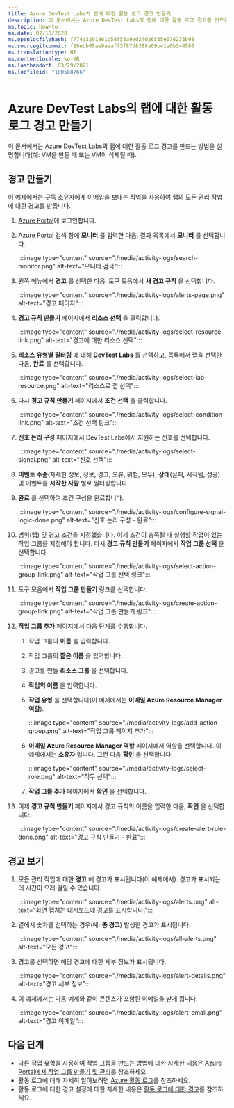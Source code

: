 ```yaml
---
title: Azure DevTest Labs의 랩에 대한 활동 로그 경고 만들기
description: 이 문서에서는 Azure DevTest Labs의 랩에 대한 활동 로그 경고를 만드는 단계를 제공합니다.
ms.topic: how-to
ms.date: 07/10/2020
ms.openlocfilehash: f774e3291961c58f55a9ed24026535e076235b98
ms.sourcegitcommit: f28ebb95ae9aaaff3f87d8388a09b41e0b3445b5
ms.translationtype: HT
ms.contentlocale: ko-KR
ms.lasthandoff: 03/29/2021
ms.locfileid: "100588766"
---
```

# <a name="create-activity-log-alerts-for-labs-in-azure-devtest-labs"></a>Azure DevTest Labs의 랩에 대한 활동 로그 경고 만들기
이 문서에서는 Azure DevTest Labs의 랩에 대한 활동 로그 경고를 만드는 방법을 설명합니다(예: VM을 만들 때 또는 VM이 삭제될 때).

## <a name="create-alerts"></a>경고 만들기
이 예제에서는 구독 소유자에게 이메일을 보내는 작업을 사용하여 랩의 모든 관리 작업에 대한 경고를 만듭니다. 

1. [Azure Portal](https://portal.azure.com)에 로그인합니다.
1. Azure Portal 검색 창에 **모니터** 를 입력한 다음, 결과 목록에서 **모니터** 를 선택합니다. 

    :::image type="content" source="./media/activity-logs/search-monitor.png" alt-text="모니터 검색":::        
1. 왼쪽 메뉴에서 **경고** 를 선택한 다음, 도구 모음에서 **새 경고 규칙** 을 선택합니다. 

    :::image type="content" source="./media/activity-logs/alerts-page.png" alt-text="경고 페이지":::    
1. **경고 규칙 만들기** 페이지에서 **리소스 선택** 을 클릭합니다. 

    :::image type="content" source="./media/activity-logs/select-resource-link.png" alt-text="경고에 대한 리소스 선택":::        
1. **리소스 유형별 필터링** 에 대해 **DevTest Labs** 를 선택하고, 목록에서 랩을 선택한 다음, **완료** 를 선택합니다.

    :::image type="content" source="./media/activity-logs/select-lab-resource.png" alt-text="리소스로 랩 선택":::
1. 다시 **경고 규칙 만들기** 페이지에서 **조건 선택** 을 클릭합니다. 

    :::image type="content" source="./media/activity-logs/select-condition-link.png" alt-text="조건 선택 링크":::    
1. **신호 논리 구성** 페이지에서 DevTest Labs에서 지원하는 신호를 선택합니다. 

    :::image type="content" source="./media/activity-logs/select-signal.png" alt-text="신호 선택":::
1. **이벤트 수준**(자세한 정보, 정보, 경고, 오류, 위험, 모두), **상태**(실패, 시작됨, 성공) 및 이벤트를 **시작한 사람** 별로 필터링합니다. 
1. **완료** 를 선택하여 조건 구성을 완료합니다. 

    :::image type="content" source="./media/activity-logs/configure-signal-logic-done.png" alt-text="신호 논리 구성 - 완료":::
1. 범위(랩) 및 경고 조건을 지정했습니다. 이제 조건이 충족될 때 실행할 작업이 있는 작업 그룹을 지정해야 합니다. 다시 **경고 규칙 만들기** 페이지에서 **작업 그룹 선택** 을 선택합니다. 

    :::image type="content" source="./media/activity-logs/select-action-group-link.png" alt-text="작업 그룹 선택 링크":::
1. 도구 모음에서 **작업 그룹 만들기** 링크를 선택합니다. 

    :::image type="content" source="./media/activity-logs/create-action-group-link.png" alt-text="작업 그룹 만들기 링크":::
1. **작업 그룹 추가** 페이지에서 다음 단계를 수행합니다.
    1. 작업 그룹의 **이름** 을 입력합니다.
    1. 작업 그룹의 **짧은 이름** 을 입력합니다. 
    1. 경고를 만들 **리소스 그룹** 을 선택합니다. 
    1. **작업의 이름** 을 입력합니다. 
    1. **작업 유형** 을 선택합니다(이 예제에서는 **이메일 Azure Resource Manager 역할**). 

        :::image type="content" source="./media/activity-logs/add-action-group.png" alt-text="작업 그룹 페이지 추가":::
    1. **이메일 Azure Resource Manager 역할** 페이지에서 역할을 선택합니다. 이 예제에서는 **소유자** 입니다. 그런 다음 **확인** 을 선택합니다. 

        :::image type="content" source="./media/activity-logs/select-role.png" alt-text="직무 선택":::            
    1. **작업 그룹 추가** 페이지에서 **확인** 을 선택합니다. 
1. 이제 **경고 규칙 만들기** 페이지에서 경고 규칙의 이름을 입력한 다음, **확인** 을 선택합니다. 

    :::image type="content" source="./media/activity-logs/create-alert-rule-done.png" alt-text="경고 규칙 만들기 - 완료":::

## <a name="view-alerts"></a>경고 보기 
1. 모든 관리 작업에 대한 **경고** 에 경고가 표시됩니다(이 예제에서). 경고가 표시되는 데 시간이 오래 걸릴 수 있습니다. 

    :::image type="content" source="./media/activity-logs/alerts.png" alt-text="화면 캡처는 대시보드에 경고를 표시합니다.":::
1. 열에서 숫자를 선택하는 경우(예: **총 경고**) 발생한 경고가 표시됩니다. 

    :::image type="content" source="./media/activity-logs/all-alerts.png" alt-text="모든 경고":::
1. 경고를 선택하면 해당 경고에 대한 세부 정보가 표시됩니다. 

    :::image type="content" source="./media/activity-logs/alert-details.png" alt-text="경고 세부 정보":::
1. 이 예제에서는 다음 예제와 같이 콘텐츠가 포함된 이메일을 받게 됩니다. 

    :::image type="content" source="./media/activity-logs/alert-email.png" alt-text="경고 이메일":::

## <a name="next-steps"></a>다음 단계
- 다른 작업 유형을 사용하여 작업 그룹을 만드는 방법에 대한 자세한 내용은 [Azure Portal에서 작업 그룹 만들기 및 관리](../azure-monitor/alerts/action-groups.md)를 참조하세요.
- 활동 로그에 대해 자세히 알아보려면 [Azure 활동 로그](../azure-monitor/essentials/activity-log.md)를 참조하세요.
- 활동 로그에 대한 경고 설정에 대한 자세한 내용은 [활동 로그에 대한 경고](../azure-monitor/alerts/activity-log-alerts.md)를 참조하세요.

